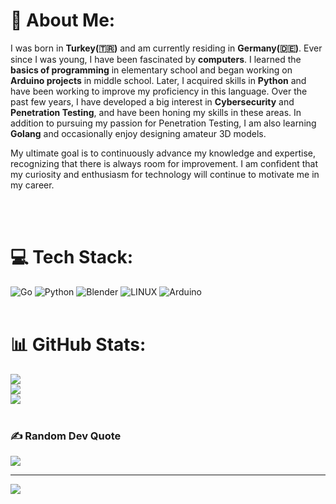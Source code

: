 # 💫 About Me:

I was born in **Turkey(&#x1F1F9;&#x1F1F7;)** and am currently residing in **Germany(&#x1F1E9;&#x1F1EA;)**. Ever since I was young, I have been fascinated by **computers**. I learned the **basics of programming** in elementary school and began working on **Arduino projects** in middle school. Later, I acquired skills in **Python** and have been working to improve my proficiency in this language. Over the past few years, I have developed a big interest in **Cybersecurity** and **Penetration Testing**, and have been honing my skills in these areas. In addition to pursuing my passion for Penetration Testing, I am also learning **Golang** and occasionally enjoy designing amateur 3D models.

My ultimate goal is to continuously advance my knowledge and expertise, recognizing that there is always room for improvement. I am confident that my curiosity and enthusiasm for technology will continue to motivate me in my career.

<br><br>

# 💻 Tech Stack:
![Go](https://img.shields.io/badge/go-%2300ADD8.svg?style=for-the-badge&logo=go&logoColor=white) ![Python](https://img.shields.io/badge/python-3670A0?style=for-the-badge&logo=python&logoColor=ffdd54) ![Blender](https://img.shields.io/badge/blender-%23F5792A.svg?style=for-the-badge&logo=blender&logoColor=white) ![LINUX](https://img.shields.io/badge/Linux-FCC624?style=for-the-badge&logo=linux&logoColor=black) ![Arduino](https://img.shields.io/badge/-Arduino-00979D?style=for-the-badge&logo=Arduino&logoColor=white)
<br><br>

# 📊 GitHub Stats:
![](https://github-readme-stats.vercel.app/api?username=kafalar-karisik&theme=tokyonight&hide_border=false&include_all_commits=false&count_private=false)<br/>
![](https://github-readme-streak-stats.herokuapp.com/?user=kafalar-karisik&theme=tokyonight&hide_border=false)<br/>
![](https://github-readme-stats.vercel.app/api/top-langs/?username=kafalar-karisik&theme=tokyonight&hide_border=false&include_all_commits=false&count_private=false&layout=compact)
<br><br>

### ✍️ Random Dev Quote
![](https://quotes-github-readme.vercel.app/api?type=horizontal&theme=tokyonight)

---
[![](https://visitcount.itsvg.in/api?id=kafalar-karisik&icon=2&color=6)](https://visitcount.itsvg.in)

<!-- Proudly created with GPRM ( https://gprm.itsvg.in ) -->
